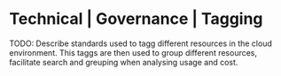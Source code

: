 # Technical | Governance | Tagging

TODO: Describe standards used to tagg different resources in the cloud environment. This taggs are then used to group different resources, facilitate search and greuping when analysing usage and cost.